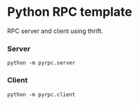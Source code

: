 # Python RPC template

RPC server and client using thrift.

### Server

`python -m pyrpc.server`

### Client

`python -m pyrpc.client`
